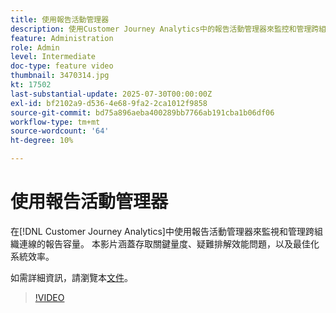 ```yaml
---
title: 使用報告活動管理器
description: 使用Customer Journey Analytics中的報告活動管理器來監控和管理跨組織連線的報告容量。
feature: Administration
role: Admin
level: Intermediate
doc-type: feature video
thumbnail: 3470314.jpg
kt: 17502
last-substantial-update: 2025-07-30T00:00:00Z
exl-id: bf2102a9-d536-4e68-9fa2-2ca1012f9858
source-git-commit: bd75a896aeba400289bb7766ab191cba1b06df06
workflow-type: tm+mt
source-wordcount: '64'
ht-degree: 10%

---
```


# 使用報告活動管理器

在[!DNL Customer Journey Analytics]中使用報告活動管理器來監視和管理跨組織連線的報告容量。 本影片涵蓋存取關鍵量度、疑難排解效能問題，以及最佳化系統效率。

如需詳細資訊，請瀏覽本[文件](https://experienceleague.adobe.com/zh-hant/docs/analytics-platform/using/reporting-activity-manager/reporting-activity-overview)。

>[!VIDEO](https://video.tv.adobe.com/v/3470314/?learn=on)
